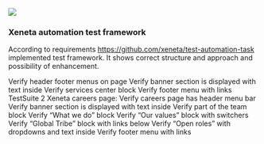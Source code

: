 ![](https://www.xeneta.com/hubfs/Product%20Section%20%284%29.png)
### Xeneta automation test framework
According to requirements https://github.com/xeneta/test-automation-task implemented test framework. It shows correct structure and approach and possibility of enhancement.

Verify header footer menus on page
Verify banner section is displayed with text inside
Verify services center block
Verify footer menu with links
TestSuite 2 Xeneta careers page:
Verify careers page has header menu bar
Verify banner section is displayed with text inside
Verify part of the team block
Verify “What we do” block
Verify “Our values” block with switchers
Verify “Global Tribe” block with links below
Verify “Open roles” with dropdowns and text inside
Verify footer menu with links

